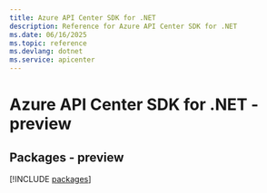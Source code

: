 ```yaml
---
title: Azure API Center SDK for .NET
description: Reference for Azure API Center SDK for .NET
ms.date: 06/16/2025
ms.topic: reference
ms.devlang: dotnet
ms.service: apicenter
---
```

# Azure API Center SDK for .NET - preview
## Packages - preview
[!INCLUDE [packages](api-center-index.md)]